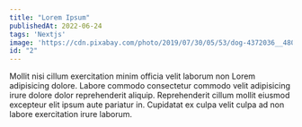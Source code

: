 ```yaml
---
title: "Lorem Ipsum"
publishedAt: 2022-06-24
tags: 'Nextjs' 
image: 'https://cdn.pixabay.com/photo/2019/07/30/05/53/dog-4372036__480.jpg' 
id: "2"
---
```


Mollit nisi cillum exercitation minim officia velit laborum non Lorem
adipisicing dolore. Labore commodo consectetur commodo velit adipisicing irure
dolore dolor reprehenderit aliquip. Reprehenderit cillum mollit eiusmod
excepteur elit ipsum aute pariatur in. Cupidatat ex culpa velit culpa ad non
labore exercitation irure laborum.
